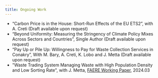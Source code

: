 ```yaml
---
title: Ongoing Work
---
```


- “Carbon Price is in the House: Short-Run Effects of the EU ETS2”, with A. Creti (Draft available upon request)
- “Beyond Uniformity: Measuring the Stringency of Climate Policy Mixes Across Sectors and Countries”, Single Author (Draft available upon request)
- “Pay Up or Pile Up: Willingness to Pay for Waste Collection Services in Conakry”, With M. Bary, A. Creti, K. Lobo and J. Metta (Draft available upon request)
- "Waste Trading System Managing Waste with High Population Density and Low Sorting Rate", with J. Metta, [FAERE Working Paper](https://faere.fr/pub/WorkingPapers/Metta_Metta-Versmessen_Alvarado_FAERE_WP2024.03.pdf.pdf), 2024.03
